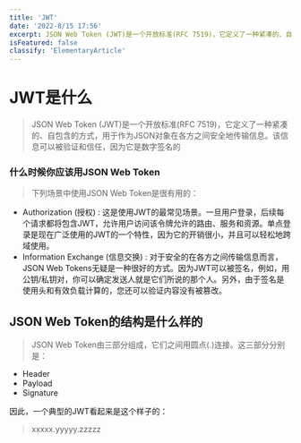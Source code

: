 ```yaml
---
title: 'JWT'
date: '2022-8/15 17:56'
excerpt: JSON Web Token (JWT)是一个开放标准(RFC 7519)，它定义了一种紧凑的、自包含的方式，用于作为JSON对象在各方之间安全地传输信息。该信息可以被验证和信任，因为它是数字签名的
isFeatured: false
classify: 'ElementaryArticle'
---
```


# JWT是什么

> JSON Web Token (JWT)是一个开放标准(RFC 7519)，它定义了一种紧凑的、自包含的方式，用于作为JSON对象在各方之间安全地传输信息。该信息可以被验证和信任，因为它是数字签名的

### 什么时候你应该用JSON Web Token

> 下列场景中使用JSON Web Token是很有用的：

- Authorization (授权) : 这是使用JWT的最常见场景。一旦用户登录，后续每个请求都将包含JWT，允许用户访问该令牌允许的路由、服务和资源。单点登录是现在广泛使用的JWT的一个特性，因为它的开销很小，并且可以轻松地跨域使用。
- Information Exchange (信息交换) : 对于安全的在各方之间传输信息而言，JSON Web Tokens无疑是一种很好的方式。因为JWT可以被签名，例如，用公钥/私钥对，你可以确定发送人就是它们所说的那个人。另外，由于签名是使用头和有效负载计算的，您还可以验证内容没有被篡改。

## JSON Web Token的结构是什么样的

> JSON Web Token由三部分组成，它们之间用圆点(.)连接。这三部分分别是：

- Header
- Payload
- Signature

因此，一个典型的JWT看起来是这个样子的：

> xxxxx.yyyyy.zzzzz